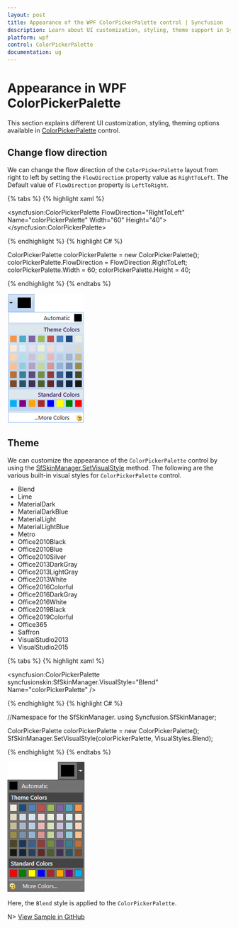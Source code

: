 ```yaml
---
layout: post
title: Appearance of the WPF ColorPickerPalette control | Syncfusion
description: Learn about UI customization, styling, theme support in Syncfusion WPF ColorPickerPalette control and more details about the control features.
platform: wpf
control: ColorPickerPalette
documentation: ug
---
```


# Appearance in WPF ColorPickerPalette

This section explains different UI customization, styling, theming options available in [ColorPickerPalette](https://help.syncfusion.com/cr/wpf/Syncfusion.Windows.Tools.Controls.ColorPickerPalette.html) control.

## Change flow direction

We can change the flow direction of the `ColorPickerPalette` layout from right to left by setting the `FlowDirection` property value as `RightToLeft`. The Default value of `FlowDirection` property is `LeftToRight`.

{% tabs %}
{% highlight xaml %}

<syncfusion:ColorPickerPalette FlowDirection="RightToLeft"
                               Name="colorPickerPalette" 
                               Width="60"
                               Height="40">
</syncfusion:ColorPickerPalette>

{% endhighlight %}
{% highlight C# %}

ColorPickerPalette colorPickerPalette = new ColorPickerPalette();
colorPickerPalette.FlowDirection = FlowDirection.RightToLeft;
colorPickerPalette.Width = 60;
colorPickerPalette.Height = 40;

{% endhighlight %}
{% endtabs %}

![ColorPickerPalette with Right To Left flow direction](Appearance_images/rtl.png)

## Theme

We can customize the appearance of the `ColorPickerPalette` control by using the [SfSkinManager.SetVisualStyle](https://help.syncfusion.com/cr/wpf/Syncfusion.SfSkinmanager.SfSkinmanager.html#Syncfusion_SfSkinManager_SfSkinManager_SetVisualStyle_System_Windows_DependencyObject_Syncfusion_SfSkinManager_VisualStyles_) method. The following are the various built-in visual styles for `ColorPickerPalette` control.

* Blend
* Lime
* MaterialDark
* MaterialDarkBlue
* MaterialLight
* MaterialLightBlue
* Metro
* Office2010Black
* Office2010Blue
* Office2010Silver
* Office2013DarkGray
* Office2013LightGray
* Office2013White
* Office2016Colorful
* Office2016DarkGray
* Office2016White
* Office2019Black
* Office2019Colorful
* Office365
* Saffron
* VisualStudio2013
* VisualStudio2015

{% tabs %}
{% highlight xaml %}

<Window
    xmlns:syncfusion="http://schemas.syncfusion.com/wpf"
    xmlns:syncfusionskin ="clr-namespace:Syncfusion.SfSkinManager;assembly=Syncfusion.SfSkinManager.WPF">
    <Grid>
        <syncfusion:ColorPickerPalette syncfusionskin:SfSkinManager.VisualStyle="Blend"
                                       Name="colorPickerPalette" />
    </Grid>
</Window>

{% endhighlight %}
{% highlight C# %}

//Namespace for the SfSkinManager.
using Syncfusion.SfSkinManager;

ColorPickerPalette colorPickerPalette = new ColorPickerPalette();
SfSkinManager.SetVisualStyle(colorPickerPalette, VisualStyles.Blend);

{% endhighlight %}
{% endtabs %}

![ColorPickerPalette with Blend visual style](Appearance_images/blend.png)

Here, the `Blend` style is applied to the `ColorPickerPalette`.

N> [View Sample in GitHub](https://github.com/SyncfusionExamples/syncfusion-color-picker-palette-wpf-examples/tree/master/Samples/Themes)


